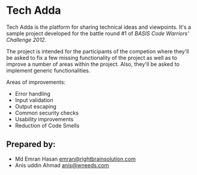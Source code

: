 # Tech Adda

Tech Adda is the platform for sharing technical ideas and viewpoints. It's a
sample project developed for the battle round #1 of *BASIS Code Warriors'
Challenge 2012*.

The project is intended for the participants of the competion where they'll
be asked to fix a few missing functionality of the project as well as to
improve a number of areas within the project. Also, they'll be asked to
implement generic functionalities.

Areas of improvements:

* Error handling
* Input validation
* Output escaping
* Common security checks
* Usability improvements
* Reduction of Code Smells

## Prepared by:

* Md Emran Hasan <emran@rightbrainsolution.com>
* Anis uddin Ahmad <anis@wneeds.com>
